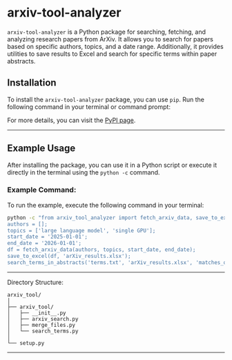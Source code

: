 # arxiv-tool-analyzer

`arxiv-tool-analyzer` is a Python package for searching, fetching, and analyzing research papers from ArXiv. It allows you to search for papers based on specific authors, topics, and a date range. Additionally, it provides utilities to save results to Excel and search for specific terms within paper abstracts.

## Installation

To install the `arxiv-tool-analyzer` package, you can use `pip`. Run the following command in your terminal or command prompt:

For more details, you can visit the [PyPI page](https://pypi.org/project/arxiv-tool-analyzer/).

---

## Example Usage

After installing the package, you can use it in a Python script or execute it directly in the terminal using the `python -c` command.

### Example Command:

To run the example, execute the following command in your terminal:

```bash
python -c "from arxiv_tool_analyzer import fetch_arxiv_data, save_to_excel, merge_excel_files, search_terms_in_abstracts; 
authors = []; 
topics = ['large language model', 'single GPU']; 
start_date = '2025-01-01'; 
end_date = '2026-01-01'; 
df = fetch_arxiv_data(authors, topics, start_date, end_date); 
save_to_excel(df, 'arXiv_results.xlsx'); 
search_terms_in_abstracts('terms.txt', 'arXiv_results.xlsx', 'matches_output.txt')"
```

---

Directory Structure:

```
arxiv_tool/
│
├── arxiv_tool/
│   ├── __init__.py
│   ├── arxiv_search.py
│   ├── merge_files.py
│   └── search_terms.py
│
└── setup.py
```
---
